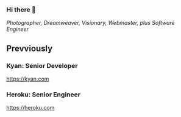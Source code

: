 ### Hi there 👋

*Photographer, Dreamweaver, Visionary, Webmaster, plus Software Engineer*

## Prevviously
### Kyan: Senior Developer 
https://kyan.com

### Heroku: Senior Engineer
https://heroku.com



<!--
**phil/phil** is a ✨ _special_ ✨ repository because its `README.md` (this file) appears on your GitHub profile.

Here are some ideas to get you started:

- 🔭 I’m currently working on ...
- 🌱 I’m currently learning ...
- 👯 I’m looking to collaborate on ...
- 🤔 I’m looking for help with ...
- 💬 Ask me about ...
- 📫 How to reach me: ...
- 😄 Pronouns: ...
- ⚡ Fun fact: ...
-->

